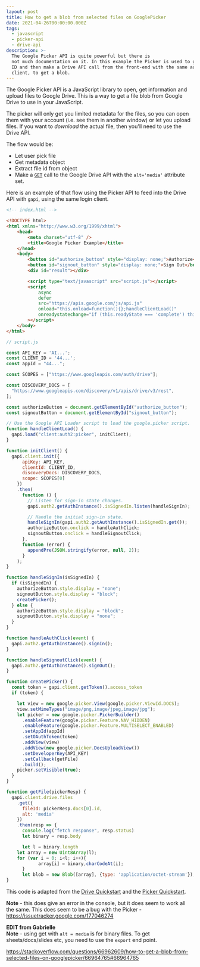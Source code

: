 ```yaml
---
layout: post
title: How to get a blob from selected files on GooglePicker
date: 2021-04-26T00:00:00.000Z
tags:
  - javascript
  - picker-api
  - drive-api
description: >-
  The Google Picker API is quite powerful but there is
  not much documentation on it. In this example the Picker is used to get a file
  ID and then make a Drive API call from the front-end with the same auth
  client, to get a blob.
---
```


The Google Picker API is a JavaScript library to open, get information and upload files to Google Drive. This is a way to get a file blob from Google Drive to use in your JavaScript.

The picker will only get you limited metadata for the files, so you can open them with your account (i.e. see them in another window) or let you upload files. If you want to _download_ the actual file, then you'll need to use the Drive API.

The flow would be:

- Let user pick file
- Get metadata object
- Extract file id from object
- Make a [`GET`](https://developers.google.com/drive/api/v3/reference/files/get) call to the Google Drive API with the `alt='media'` attribute set.

Here is an example of that flow using the Picker API to feed into the Drive API with `gapi`, using the same login client.

```html
<!-- index.html -->

<!DOCTYPE html>
<html xmlns="http://www.w3.org/1999/xhtml">
	<head>
		<meta charset="utf-8" />
		<title>Google Picker Example</title>
	</head>
	<body>
		<button id="authorize_button" style="display: none;">Authorize</button>
		<button id="signout_button" style="display: none;">Sign Out</button>
		<div id="result"></div>

		<script type="text/javascript" src="script.js"></script>
		<script
			async
			defer
			src="https://apis.google.com/js/api.js"
			onload="this.onload=function(){};handleClientLoad()"
			onreadystatechange="if (this.readyState === 'complete') this.onload()"
		></script>
	</body>
</html>
```

```js
// script.js

const API_KEY = 'AI...';
const CLIENT_ID = '44...';
const appId = "44...";

const SCOPES = ["https://www.googleapis.com/auth/drive"];

const DISCOVERY_DOCS = [
  "https://www.googleapis.com/discovery/v1/apis/drive/v3/rest",
];

const authorizeButton = document.getElementById("authorize_button");
const signoutButton = document.getElementById("signout_button");

// Use the Google API Loader script to load the google.picker script.
function handleClientLoad() {
  gapi.load("client:auth2:picker", initClient);
}

function initClient() {
  gapi.client.init({
      apiKey: API_KEY,
      clientId: CLIENT_ID,
      discoveryDocs: DISCOVERY_DOCS,
      scope: SCOPES[0]
    })
    .then(
      function () {
        // Listen for sign-in state changes.
        gapi.auth2.getAuthInstance().isSignedIn.listen(handleSignIn);

        // Handle the initial sign-in state.
        handleSignIn(gapi.auth2.getAuthInstance().isSignedIn.get());
        authorizeButton.onclick = handleAuthClick;
        signoutButton.onclick = handleSignoutClick;
      },
      function (error) {
        appendPre(JSON.stringify(error, null, 2));
      }
    );
}

function handleSignIn(isSignedIn) {
  if (isSignedIn) {
    authorizeButton.style.display = "none";
    signoutButton.style.display = "block";
    createPicker();
  } else {
    authorizeButton.style.display = "block";
    signoutButton.style.display = "none";
  }
}

function handleAuthClick(event) {
  gapi.auth2.getAuthInstance().signIn();
}

function handleSignoutClick(event) {
  gapi.auth2.getAuthInstance().signOut();
}

function createPicker() {
  const token = gapi.client.getToken().access_token
  if (token) {

    let view = new google.picker.View(google.picker.ViewId.DOCS);
    view.setMimeTypes("image/png,image/jpeg,image/jpg");
    let picker = new google.picker.PickerBuilder()
      .enableFeature(google.picker.Feature.NAV_HIDDEN)
      .enableFeature(google.picker.Feature.MULTISELECT_ENABLED)
      .setAppId(appId)
      .setOAuthToken(token)
      .addView(view)
      .addView(new google.picker.DocsUploadView())
      .setDeveloperKey(API_KEY)
      .setCallback(getFile)
      .build();
    picker.setVisible(true);
  }
}

function getFile(pickerResp) {
  gapi.client.drive.files
    .get({
      fileId: pickerResp.docs[0].id,
      alt: 'media'
    })
    .then(resp => {
      console.log("fetch response", resp.status)
      let binary = resp.body

	  let l = binary.length
    let array = new Uint8Array(l);
    for (var i = 0; i<l; i++){
			array[i] = binary,charCodeAt(i);
	  }
      let blob = new Blob([array], {type: 'application/octet-stream'});
}
```

This code is adapted from the [Drive Quickstart](https://developers.google.com/drive/api/v3/quickstart/js) and the [Picker Quickstart](https://developers.google.com/picker/docs).

**Note** - this does give an error in the console, but it does seem to work all the same. This does seem to be a bug with the Picker - https://issuetracker.google.com/177046274

**EDIT from Gabrielle**  
**Note** - using get with `alt = media` is for binary files. To get sheets/docs/slides etc, you need to use the `export` end point.

https://stackoverflow.com/questions/66962609/how-to-get-a-blob-from-selected-files-on-googlepicker/66964765#66964765
